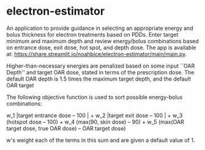 # electron-estimator
An application to provide guidance in selecting an appropriate energy and bolus thickness for electron treatments based on PDDs. Enter target minimum and maximum depth and review energy/bolus combinations based on entrance dose, exit dose, hot spot, and depth dose. The app is available at: https://share.streamlit.io/noahbice/electron-estimator/main/main.py.

Higher-than-necessary energies are penalized based on some input ``OAR Depth'' and target OAR dose, stated in terms of the prescription dose. The default OAR depth is 1.5 times the maximum target depth, and the default OAR target 

The following objective function is used to sort possible energy-bolus combinations:

w_1	|target entrance dose – 100 | + w_2	|target exit dose – 100 | + w_3 (hotspot dose – 100) + w_4 (max(90, skin dose) – 90) + w_5 (max(OAR target dose, true OAR dose) – OAR target dose)

w's weight each of the terms in this sum and are given a default value of 1.
